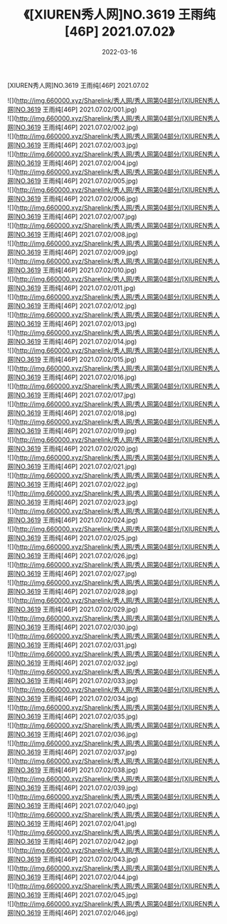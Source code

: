 ﻿---
layout: post
title:  《[XIUREN秀人网]NO.3619 王雨纯[46P] 2021.07.02》
date:   2022-03-16
img: http://img.660000.xyz/Sharelink/秀人网/秀人网第04部分/[XIUREN秀人网]NO.3619 王雨纯[46P] 2021.07.02/000.jpg
categories: [美女, 清纯, 唯美]
---

[XIUREN秀人网]NO.3619 王雨纯[46P] 2021.07.02

 ![](http://img.660000.xyz/Sharelink/秀人网/秀人网第04部分/[XIUREN秀人网]NO.3619 王雨纯[46P] 2021.07.02/001.jpg) <br>![](http://img.660000.xyz/Sharelink/秀人网/秀人网第04部分/[XIUREN秀人网]NO.3619 王雨纯[46P] 2021.07.02/002.jpg) <br>![](http://img.660000.xyz/Sharelink/秀人网/秀人网第04部分/[XIUREN秀人网]NO.3619 王雨纯[46P] 2021.07.02/003.jpg) <br>![](http://img.660000.xyz/Sharelink/秀人网/秀人网第04部分/[XIUREN秀人网]NO.3619 王雨纯[46P] 2021.07.02/004.jpg) <br>![](http://img.660000.xyz/Sharelink/秀人网/秀人网第04部分/[XIUREN秀人网]NO.3619 王雨纯[46P] 2021.07.02/005.jpg) <br>![](http://img.660000.xyz/Sharelink/秀人网/秀人网第04部分/[XIUREN秀人网]NO.3619 王雨纯[46P] 2021.07.02/006.jpg) <br>![](http://img.660000.xyz/Sharelink/秀人网/秀人网第04部分/[XIUREN秀人网]NO.3619 王雨纯[46P] 2021.07.02/007.jpg) <br>![](http://img.660000.xyz/Sharelink/秀人网/秀人网第04部分/[XIUREN秀人网]NO.3619 王雨纯[46P] 2021.07.02/008.jpg) <br>![](http://img.660000.xyz/Sharelink/秀人网/秀人网第04部分/[XIUREN秀人网]NO.3619 王雨纯[46P] 2021.07.02/009.jpg) <br>![](http://img.660000.xyz/Sharelink/秀人网/秀人网第04部分/[XIUREN秀人网]NO.3619 王雨纯[46P] 2021.07.02/010.jpg) <br>![](http://img.660000.xyz/Sharelink/秀人网/秀人网第04部分/[XIUREN秀人网]NO.3619 王雨纯[46P] 2021.07.02/011.jpg) <br>![](http://img.660000.xyz/Sharelink/秀人网/秀人网第04部分/[XIUREN秀人网]NO.3619 王雨纯[46P] 2021.07.02/012.jpg) <br>![](http://img.660000.xyz/Sharelink/秀人网/秀人网第04部分/[XIUREN秀人网]NO.3619 王雨纯[46P] 2021.07.02/013.jpg) <br>![](http://img.660000.xyz/Sharelink/秀人网/秀人网第04部分/[XIUREN秀人网]NO.3619 王雨纯[46P] 2021.07.02/014.jpg) <br>![](http://img.660000.xyz/Sharelink/秀人网/秀人网第04部分/[XIUREN秀人网]NO.3619 王雨纯[46P] 2021.07.02/015.jpg) <br>![](http://img.660000.xyz/Sharelink/秀人网/秀人网第04部分/[XIUREN秀人网]NO.3619 王雨纯[46P] 2021.07.02/016.jpg) <br>![](http://img.660000.xyz/Sharelink/秀人网/秀人网第04部分/[XIUREN秀人网]NO.3619 王雨纯[46P] 2021.07.02/017.jpg) <br>![](http://img.660000.xyz/Sharelink/秀人网/秀人网第04部分/[XIUREN秀人网]NO.3619 王雨纯[46P] 2021.07.02/018.jpg) <br>![](http://img.660000.xyz/Sharelink/秀人网/秀人网第04部分/[XIUREN秀人网]NO.3619 王雨纯[46P] 2021.07.02/019.jpg) <br>![](http://img.660000.xyz/Sharelink/秀人网/秀人网第04部分/[XIUREN秀人网]NO.3619 王雨纯[46P] 2021.07.02/020.jpg) <br>![](http://img.660000.xyz/Sharelink/秀人网/秀人网第04部分/[XIUREN秀人网]NO.3619 王雨纯[46P] 2021.07.02/021.jpg) <br>![](http://img.660000.xyz/Sharelink/秀人网/秀人网第04部分/[XIUREN秀人网]NO.3619 王雨纯[46P] 2021.07.02/022.jpg) <br>![](http://img.660000.xyz/Sharelink/秀人网/秀人网第04部分/[XIUREN秀人网]NO.3619 王雨纯[46P] 2021.07.02/023.jpg) <br>![](http://img.660000.xyz/Sharelink/秀人网/秀人网第04部分/[XIUREN秀人网]NO.3619 王雨纯[46P] 2021.07.02/024.jpg) <br>![](http://img.660000.xyz/Sharelink/秀人网/秀人网第04部分/[XIUREN秀人网]NO.3619 王雨纯[46P] 2021.07.02/025.jpg) <br>![](http://img.660000.xyz/Sharelink/秀人网/秀人网第04部分/[XIUREN秀人网]NO.3619 王雨纯[46P] 2021.07.02/026.jpg) <br>![](http://img.660000.xyz/Sharelink/秀人网/秀人网第04部分/[XIUREN秀人网]NO.3619 王雨纯[46P] 2021.07.02/027.jpg) <br>![](http://img.660000.xyz/Sharelink/秀人网/秀人网第04部分/[XIUREN秀人网]NO.3619 王雨纯[46P] 2021.07.02/028.jpg) <br>![](http://img.660000.xyz/Sharelink/秀人网/秀人网第04部分/[XIUREN秀人网]NO.3619 王雨纯[46P] 2021.07.02/029.jpg) <br>![](http://img.660000.xyz/Sharelink/秀人网/秀人网第04部分/[XIUREN秀人网]NO.3619 王雨纯[46P] 2021.07.02/030.jpg) <br>![](http://img.660000.xyz/Sharelink/秀人网/秀人网第04部分/[XIUREN秀人网]NO.3619 王雨纯[46P] 2021.07.02/031.jpg) <br>![](http://img.660000.xyz/Sharelink/秀人网/秀人网第04部分/[XIUREN秀人网]NO.3619 王雨纯[46P] 2021.07.02/032.jpg) <br>![](http://img.660000.xyz/Sharelink/秀人网/秀人网第04部分/[XIUREN秀人网]NO.3619 王雨纯[46P] 2021.07.02/033.jpg) <br>![](http://img.660000.xyz/Sharelink/秀人网/秀人网第04部分/[XIUREN秀人网]NO.3619 王雨纯[46P] 2021.07.02/034.jpg) <br>![](http://img.660000.xyz/Sharelink/秀人网/秀人网第04部分/[XIUREN秀人网]NO.3619 王雨纯[46P] 2021.07.02/035.jpg) <br>![](http://img.660000.xyz/Sharelink/秀人网/秀人网第04部分/[XIUREN秀人网]NO.3619 王雨纯[46P] 2021.07.02/036.jpg) <br>![](http://img.660000.xyz/Sharelink/秀人网/秀人网第04部分/[XIUREN秀人网]NO.3619 王雨纯[46P] 2021.07.02/037.jpg) <br>![](http://img.660000.xyz/Sharelink/秀人网/秀人网第04部分/[XIUREN秀人网]NO.3619 王雨纯[46P] 2021.07.02/038.jpg) <br>![](http://img.660000.xyz/Sharelink/秀人网/秀人网第04部分/[XIUREN秀人网]NO.3619 王雨纯[46P] 2021.07.02/039.jpg) <br>![](http://img.660000.xyz/Sharelink/秀人网/秀人网第04部分/[XIUREN秀人网]NO.3619 王雨纯[46P] 2021.07.02/040.jpg) <br>![](http://img.660000.xyz/Sharelink/秀人网/秀人网第04部分/[XIUREN秀人网]NO.3619 王雨纯[46P] 2021.07.02/041.jpg) <br>![](http://img.660000.xyz/Sharelink/秀人网/秀人网第04部分/[XIUREN秀人网]NO.3619 王雨纯[46P] 2021.07.02/042.jpg) <br>![](http://img.660000.xyz/Sharelink/秀人网/秀人网第04部分/[XIUREN秀人网]NO.3619 王雨纯[46P] 2021.07.02/043.jpg) <br>![](http://img.660000.xyz/Sharelink/秀人网/秀人网第04部分/[XIUREN秀人网]NO.3619 王雨纯[46P] 2021.07.02/044.jpg) <br>![](http://img.660000.xyz/Sharelink/秀人网/秀人网第04部分/[XIUREN秀人网]NO.3619 王雨纯[46P] 2021.07.02/045.jpg) <br>![](http://img.660000.xyz/Sharelink/秀人网/秀人网第04部分/[XIUREN秀人网]NO.3619 王雨纯[46P] 2021.07.02/046.jpg) <br>